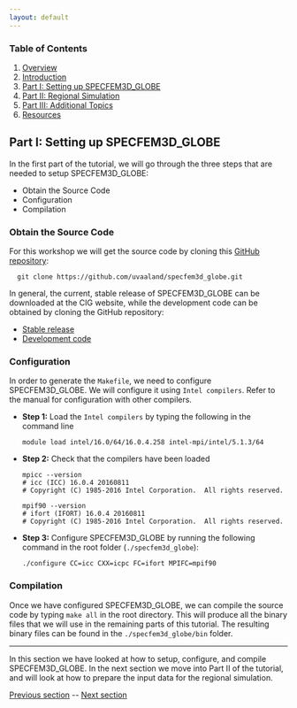 ```yaml
---
layout: default
---
```


### Table of Contents
1. [Overview](/index.md)
2. [Introduction](/intro_specfem.md)
3. [Part I: Setting up SPECFEM3D_GLOBE](/getting_started.md)
4. [Part II: Regional Simulation](/prep_data.md)
5. [Part III: Additional Topics](/partIII.md)
6. [Resources](resources.md)


## Part I: Setting up SPECFEM3D_GLOBE

In the first part of the tutorial, we will go through the three steps that are
needed to setup SPECFEM3D_GLOBE:
* Obtain the Source Code
* Configuration
* Compilation

### Obtain the Source Code <a name="source_code"></a>

For this workshop we will get the source code by cloning this [GitHub repository](https://github.com/uvaaland/specfem3d):

      git clone https://github.com/uvaaland/specfem3d_globe.git

In general, the current, stable release of SPECFEM3D_GLOBE can be downloaded at
the CIG website, while the development code can be obtained by cloning the
GitHub repository:
* [Stable release](https://geodynamics.org/cig/software/specfem3d_globe/)
* [Development code](https://github.com/geodynamics/specfem3d_globe)


### Configuration
In order to generate the `Makefile`, we need to configure SPECFEM3D_GLOBE. We
will configure it using `Intel compilers`. Refer to the manual for
configuration with other compilers.

* **Step 1:** Load the `Intel compilers` by typing the following in the command line

      module load intel/16.0/64/16.0.4.258 intel-mpi/intel/5.1.3/64 
  
* **Step 2:** Check that the compilers have been loaded

      mpicc --version
      # icc (ICC) 16.0.4 20160811
      # Copyright (C) 1985-2016 Intel Corporation.  All rights reserved.
      
      mpif90 --version
      # ifort (IFORT) 16.0.4 20160811
      # Copyright (C) 1985-2016 Intel Corporation.  All rights reserved.


* **Step 3:** Configure SPECFEM3D_GLOBE by running the following command in the root folder (`./specfem3d_globe`):

      ./configure CC=icc CXX=icpc FC=ifort MPIFC=mpif90


### Compilation
Once we have configured SPECFEM3D_GLOBE, we can compile the source code by
typing `make all` in the root directory. This will produce all the binary files
that we will use in the remaining parts of this tutorial. The resulting binary
files can be found in the `./specfem3d_globe/bin` folder.

---
In this section we have looked at how to setup, configure, and compile
SPECFEM3D_GLOBE. In the next section we move into Part II of the tutorial, and
will look at how to prepare the input data for the regional simulation.

[Previous section](/intro_specfem.md) -- [Next section](/getting_started.md)

